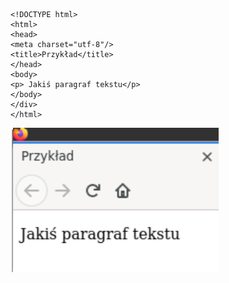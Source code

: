 <div style="float:left">

```html:
<!DOCTYPE html>  
<html>  
<head>  
<meta charset="utf-8"/>  
<title>Przykład</title>  
</head>  
<body>  
<p> Jakiś paragraf tekstu</p>  
</body>  
</div>
</html> 
```

<img style="float:left" src="1.png">
